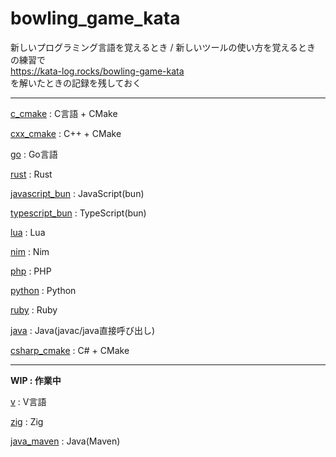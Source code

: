 # bowling_game_kata

新しいプログラミング言語を覚えるとき / 新しいツールの使い方を覚えるとき の練習で  
https://kata-log.rocks/bowling-game-kata  
を解いたときの記録を残しておく  

---

[c_cmake](./c_cmake/README.md)  : C言語 + CMake

[cxx_cmake](./cxx_cmake/README.md) : C++ + CMake

[go](./go/README.md) : Go言語

[rust](./rust/README.md) : Rust

[javascript_bun](./javascript_bun/README.md) : JavaScript(bun)

[typescript_bun](./typescript_bun/README.md) : TypeScript(bun)

[lua](./lua/README.md) : Lua

[nim](./nim/README.md) : Nim

[php](./php/README.md) : PHP

[python](./python/README.md) : Python

[ruby](./ruby/README.md) : Ruby

[java](./java/README.md) : Java(javac/java直接呼び出し)

[csharp_cmake](./csharp_cmake/README.md) : C# + CMake

---

**WIP : 作業中**

[v](./v/README.md) : V言語

[zig](./zig/) : Zig

[java_maven](./java_maven/) : Java(Maven)

